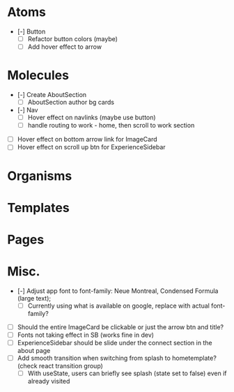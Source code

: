 # Atoms
- [-] Button
  - [ ] Refactor button colors (maybe)
  - [ ] Add hover effect to arrow

# Molecules
- [-] Create AboutSection
  - [ ] AboutSection author bg cards
- [-] Nav
  - [ ] Hover effect on navlinks (maybe use button)
  - [ ] handle routing to work -  home, then scroll to work section
- [ ] Hover effect on bottom arrow link for ImageCard
- [ ] Hover effect on scroll up btn for ExperienceSidebar

# Organisms

# Templates

# Pages


# Misc.
- [-] Adjust app font to font-family: Neue Montreal, Condensed Formula (large text);
  - [ ] Currently using what is available on google, replace with actual font-family?
- [ ] Should the entire ImageCard be clickable or just the arrow btn and title?
- [ ] Fonts not taking effect in SB (works fine in dev)
- [ ] ExperienceSidebar should be slide under the connect section in the about page
- [ ] Add smooth transition when switching from splash to hometemplate? (check react transition group)
  - [ ] With useState, users can briefly see splash (state set to false) even if already visited
